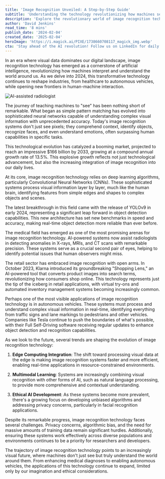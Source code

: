 ```yaml
---
title: 'Image Recognition Unveiled: A Step-by-Step Guide'
subtitle: 'Understanding the technology revolutionizing how machines see the world'
description: 'Explore the revolutionary world of image recognition technology, from its humble beginnings to cutting-edge applications in healthcare, retail, and autonomous vehicles. Learn how deep learning algorithms and neural networks are teaching machines to see and understand our world with unprecedented accuracy.'
author: 'David Jenkins'
read_time: '8 mins'
publish_date: '2024-02-04'
created_date: '2025-02-04'
heroImage: 'https://i.magick.ai/PIXE/1738660708117_magick_img.webp'
cta: 'Stay ahead of the AI revolution! Follow us on LinkedIn for daily updates on groundbreaking developments in image recognition technology and artificial intelligence.'
---
```


In an era where visual data dominates our digital landscape, image recognition technology has emerged as a cornerstone of artificial intelligence, revolutionizing how machines interpret and understand the world around us. As we delve into 2024, this transformative technology continues to reshape industries, from healthcare to autonomous vehicles, while opening new frontiers in human-machine interaction.

![AI-assisted radiologist](https://i.magick.ai/PIXE/1738660708121_magick_img.webp)

The journey of teaching machines to "see" has been nothing short of remarkable. What began as simple pattern matching has evolved into sophisticated neural networks capable of understanding complex visual information with unprecedented accuracy. Today's image recognition systems don't just see pixels; they comprehend context, identify objects, recognize faces, and even understand emotions, often surpassing human capabilities in specific tasks.

This technological evolution has catalyzed a booming market, projected to reach an impressive $166 billion by 2033, growing at a compound annual growth rate of 13.5%. This explosive growth reflects not just technological advancement, but also the increasing integration of image recognition into our daily lives.

At its core, image recognition technology relies on deep learning algorithms, particularly Convolutional Neural Networks (CNNs). These sophisticated systems process visual information layer by layer, much like the human brain, identifying features from simple edges and shapes to complex objects and scenes.

The latest breakthrough in this field came with the release of YOLOv9 in early 2024, representing a significant leap forward in object detection capabilities. This new architecture has set new benchmarks in speed and accuracy, making real-time object detection more reliable than ever before.

The medical field has emerged as one of the most promising arenas for image recognition technology. AI-powered systems now assist radiologists in detecting anomalies in X-rays, MRIs, and CT scans with remarkable precision. These systems serve as a crucial second pair of eyes, helping to identify potential issues that human observers might miss.

The retail sector has embraced image recognition with open arms. In October 2023, Klarna introduced its groundbreaking "Shopping Lens," an AI-powered tool that converts product images into search terms, revolutionizing how consumers shop online. This technology represents just the tip of the iceberg in retail applications, with virtual try-ons and automated inventory management systems becoming increasingly common.

Perhaps one of the most visible applications of image recognition technology is in autonomous vehicles. These systems must process and understand complex visual information in real-time, identifying everything from traffic signs and lane markings to pedestrians and other vehicles. Companies like Tesla continue to push the boundaries of what's possible, with their Full Self-Driving software receiving regular updates to enhance object detection and recognition capabilities.

As we look to the future, several trends are shaping the evolution of image recognition technology:

1. **Edge Computing Integration**: The shift toward processing visual data at the edge is making image recognition systems faster and more efficient, enabling real-time applications in resource-constrained environments.

2. **Multimodal Learning**: Systems are increasingly combining visual recognition with other forms of AI, such as natural language processing, to provide more comprehensive and contextual understanding.

3. **Ethical AI Development**: As these systems become more prevalent, there's a growing focus on developing unbiased algorithms and addressing privacy concerns, particularly in facial recognition applications.

Despite its remarkable progress, image recognition technology faces several challenges. Privacy concerns, algorithmic bias, and the need for massive amounts of training data remain significant hurdles. Additionally, ensuring these systems work effectively across diverse populations and environments continues to be a priority for researchers and developers.

The trajectory of image recognition technology points to an increasingly visual future, where machines don't just see but truly understand the world around them. From enhancing medical diagnoses to enabling autonomous vehicles, the applications of this technology continue to expand, limited only by our imagination and ethical considerations.